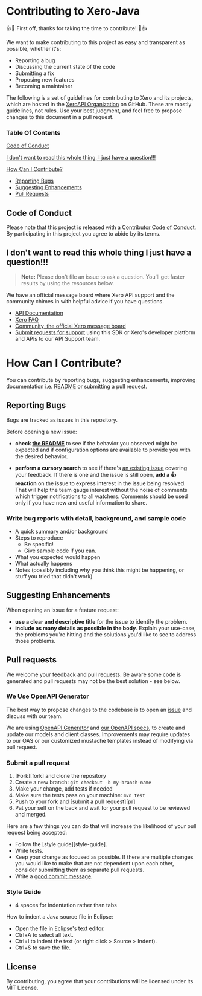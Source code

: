# Contributing to Xero-Java
:+1::tada: First off, thanks for taking the time to contribute! :tada::+1:

We want to make contributing to this project as easy and transparent as possible, whether it's:

- Reporting a bug
- Discussing the current state of the code
- Submitting a fix
- Proposing new features
- Becoming a maintainer

The following is a set of guidelines for contributing to Xero and its projects, which are hosted in the [XeroAPI Organization](https://github.com/XeroAPI) on GitHub. These are mostly guidelines, not rules. Use your best judgment, and feel free to propose changes to this document in a pull request.

### Table Of Contents
[Code of Conduct](#code-of-conduct)

[I don't want to read this whole thing, I just have a question!!!](#i-dont-want-to-read-this-whole-thing-i-just-have-a-question)

[How Can I Contribute?](#how-can-i-contribute)
  * [Reporting Bugs](#reporting-bugs)
  * [Suggesting Enhancements](#suggesting-enhancements)
  * [Pull Requests](#pull-requests)


## Code of Conduct
Please note that this project is released with a [Contributor Code of Conduct](https://github.com/XeroAPI/Xero-Java/blob/oauth2/CODE_OF_CONDUCT.md). By participating in this project you agree to abide by its terms.

## I don't want to read this whole thing I just have a question!!!

> **Note:** Please don't file an issue to ask a question. You'll get faster results by using the resources below.

We have an official message board where Xero API support and the community chimes in with helpful advice if you have questions.

* [API Documentation](https://developer.xero.com/documentation/)
* [Xero FAQ](https://developer.xero.com/faq)
* [Community, the official Xero message board](https://community.xero.com/developer)
* [Submit requests for support](https://developer.xero.com/contact-xero-developer-platform-support/) using this SDK or Xero's developer platform and APIs to our API Support team.

# How Can I Contribute?

You can contribute by reporting bugs, suggesting enhancements, improving documentation i.e. [README](https://github.com/XeroAPI/Xero-Java/blob/oauth2/README.md) or submitting a pull request.

## Reporting Bugs

Bugs are tracked as issues in this repository.

Before opening a new issue:
* **check [the README](https://github.com/XeroAPI/Xero-Java/blob/oauth2/README.md)** to see if the behavior you observed might be expected and if configuration options are available to provide you with the desired behavior.

* **perform a cursory search** to see if there's [an existing issue](https://github.com/XeroAPI/Xero-Java/issues) covering your feedback. If there is one and the issue is still open, **add a :+1: reaction** on the issue to express interest in the issue being resolved. That will help the team gauge interest without the noise of comments which trigger notifications to all watchers. Comments should be used only if you have new and useful information to share.

### Write bug reports with detail, background, and sample code

- A quick summary and/or background
- Steps to reproduce
  - Be specific!
  - Give sample code if you can. 
- What you expected would happen
- What actually happens
- Notes (possibly including why you think this might be happening, or stuff you tried that didn't work)

## Suggesting Enhancements

When opening an issue for a feature request:
* **use a clear and descriptive title** for the issue to identify the problem.
* **include as many details as possible in the body**. Explain your use-case, the problems you're hitting and the solutions you'd like to see to address those problems.

## Pull requests

We welcome your feedback and pull requests. Be aware some code is generated and pull requests may not be the best solution -  see below.

### We Use OpenAPI Generator
The best way to propose changes to the codebase is to open an [issue](https://github.com/XeroAPI/Xero-Java/issues) and discuss with our team.  

We are using [OpenAPI Generator](https://github.com/OpenAPITools/openapi-generator) and [our OpenAPI specs](https://github.com/XeroAPI/Xero-OpenAPI), to create and update our models and client classes.  Improvements may require updates to our OAS or our customized mustache templates instead of modifying via pull request.

### Submit a pull request

1. [Fork][fork] and clone the repository
1. Create a new branch: `git checkout -b my-branch-name`
1. Make your change, add tests if needed
1. Make sure the tests pass on your machine: `mvn test`
1. Push to your fork and [submit a pull request][pr]
1. Pat your self on the back and wait for your pull request to be reviewed and merged.

Here are a few things you can do that will increase the likelihood of your pull request being accepted:

- Follow the [style guide][style-guide].
- Write tests.
- Keep your change as focused as possible. If there are multiple changes you would like to make that are not dependent upon each other, consider submitting them as separate pull requests.
- Write a [good commit message](http://tbaggery.com/2008/04/19/a-note-about-git-commit-messages.html).

### Style Guide

* 4 spaces for indentation rather than tabs

How to indent a Java source file in Eclipse:
* Open the file in Eclipse's text editor.
* Ctrl+A to select all text.
* Ctrl+I to indent the text (or right click > Source > Indent).
* Ctrl+S to save the file.

## License
By contributing, you agree that your contributions will be licensed under its MIT License.